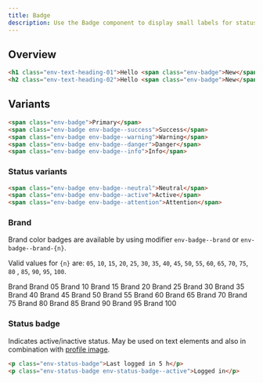 ```yaml
---
title: Badge
description: Use the Badge component to display small labels for status, notifications, or event counts.
---
```


## Overview

```html
<h1 class="env-text-heading-01">Hello <span class="env-badge">New</span></h1>
<h2 class="env-text-heading-02">Hello <span class="env-badge">New</span></h2>
```

## Variants

```html
<span class="env-badge">Primary</span>
<span class="env-badge env-badge--success">Success</span>
<span class="env-badge env-badge--warning">Warning</span>
<span class="env-badge env-badge--danger">Danger</span>
<span class="env-badge env-badge--info">Info</span>
```

### Status variants <span id="status-variant" class="offset-anchor"></span>

```html
<span class="env-badge env-badge--neutral">Neutral</span>
<span class="env-badge env-badge--active">Active</span>
<span class="env-badge env-badge--attention">Attention</span>
```

### Brand

Brand color badges are available by using modifier `env-badge--brand` or `env-badge--brand-{n}`.

Valid values for `{n}` are: `05`, `10`, `15`, `20`, `25`, `30`, `35`, `40`, `45`, `50`, `55`, `60`, `65`, `70`, `75`, `80`
, `85`, `90`, `95`, `100`.

<div class="example-badges">
   <div class="env-m-bottom--small">
      <span class="env-badge env-badge--brand">Brand</span>
      <span class="env-badge env-badge--brand-05">Brand 05</span>
      <span class="env-badge env-badge--brand-10">Brand 10</span>
      <span class="env-badge env-badge--brand-15">Brand 15</span>
      <span class="env-badge env-badge--brand-20">Brand 20</span>
      <span class="env-badge env-badge--brand-25">Brand 25</span>
      <span class="env-badge env-badge--brand-30">Brand 30</span>
      <span class="env-badge env-badge--brand-35">Brand 35</span>
      <span class="env-badge env-badge--brand-40">Brand 40</span>
      <span class="env-badge env-badge--brand-45">Brand 45</span>
      <span class="env-badge env-badge--brand-50">Brand 50</span>
      <span class="env-badge env-badge--brand-55">Brand 55</span>
      <span class="env-badge env-badge--brand-60">Brand 60</span>
      <span class="env-badge env-badge--brand-65">Brand 65</span>
      <span class="env-badge env-badge--brand-70">Brand 70</span>
      <span class="env-badge env-badge--brand-75">Brand 75</span>
      <span class="env-badge env-badge--brand-80">Brand 80</span>
      <span class="env-badge env-badge--brand-85">Brand 85</span>
      <span class="env-badge env-badge--brand-90">Brand 90</span>
      <span class="env-badge env-badge--brand-95">Brand 95</span>
      <span class="env-badge env-badge--brand-100">Brand 100</span>
   </div>
</div>

### Status badge <span id="status-badge" class="offset-anchor"></span>

Indicates active/inactive status. May be used on text elements and also in combination with [profile image](/components/profile-image/#status-badge).

```html
<p class="env-status-badge">Last logged in 5 h</p>
<p class="env-status-badge env-status-badge--active">Logged in</p>
```
